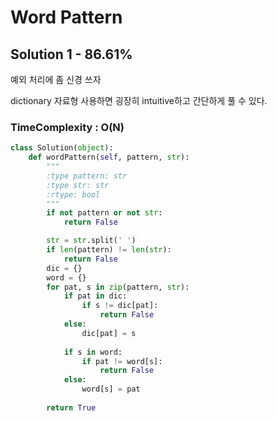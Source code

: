 # Word Pattern

## Solution 1 - 86.61%

예외 처리에 좀 신경 쓰자

dictionary 자료형 사용하면 굉장히 intuitive하고 간단하게 풀 수 있다.

### TimeComplexity : O(N)

```python
class Solution(object):
    def wordPattern(self, pattern, str):
        """
        :type pattern: str
        :type str: str
        :rtype: bool
        """
        if not pattern or not str:
            return False

        str = str.split(' ')
        if len(pattern) != len(str):
            return False
        dic = {}
        word = {}
        for pat, s in zip(pattern, str):
            if pat in dic:
                if s != dic[pat]:
                    return False
            else:
                dic[pat] = s
                
            if s in word:
                if pat != word[s]:
                    return False
            else:
                word[s] = pat
                
        return True
```